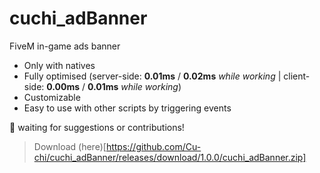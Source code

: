 # cuchi_adBanner
FiveM in-game ads banner

+ Only with natives
+ Fully optimised (server-side: **0.01ms** / **0.02ms** *while working* | client-side: **0.00ms** / **0.01ms** *while working*)
+ Customizable
+ Easy to use with other scripts by triggering events

🎉 waiting for suggestions or contributions!
> Download (here)[https://github.com/Cu-chi/cuchi_adBanner/releases/download/1.0.0/cuchi_adBanner.zip]
